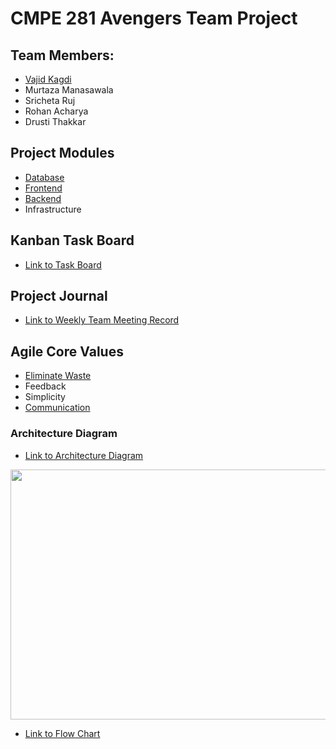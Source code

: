 # CMPE 281 Avengers Team Project

## Team Members:
* [Vajid Kagdi](https://github.com/heyitsvajid)
* Murtaza Manasawala
* Sricheta Ruj
* Rohan Acharya
* Drusti Thakkar


## Project Modules

- [Database](https://github.com/nguyensjsu/fa18-281-avengers/blob/master/Backend/DB%20Schema.md)
- [Frontend](https://github.com/nguyensjsu/fa18-281-avengers/tree/master/Frontend)
- [Backend](https://github.com/nguyensjsu/fa18-281-avengers/tree/master/Backend)
- Infrastructure


## Kanban Task Board
* [Link to Task Board](https://github.com/nguyensjsu/fa18-281-avengers/projects/1)


## Project Journal
* [Link to Weekly Team Meeting Record](https://github.com/nguyensjsu/fa18-281-avengers/tree/master/Team%20Meetings%20Log)


## Agile Core Values

- [Eliminate Waste](https://github.com/nguyensjsu/fa18-281-avengers/blob/master/Scrum%20Values/XP_Value_Eliminating_Waste.md)
- Feedback
- Simplicity
- [Communication](https://github.com/nguyensjsu/fa18-281-avengers/blob/master/Scrum%20Values/XP_Value_Communication.md)

### Architecture Diagram

* [Link to Architecture Diagram](https://github.com/nguyensjsu/fa18-281-avengers/blob/master/Architecture_Diagram_FinalVersion.png)
<img src="https://github.com/nguyensjsu/fa18-281-avengers/blob/master/Architecture_Diagram_FinalVersion.png" width="600" height="400" />

* [Link to Flow Chart](https://github.com/nguyensjsu/fa18-281-avengers/blob/master/Flow_Chart.png)

